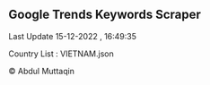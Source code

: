 

## Google Trends Keywords Scraper 
 
Last Update 15-12-2022 , 16:49:35

Country List :
VIETNAM.json



© Abdul Muttaqin 
